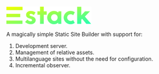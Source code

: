 ![EStack](./site/src/logo.svg)

A magically simple Static Site Builder with support for:

1. Development server.
2. Management of relative assets.
3. Multilanguage sites without the need for configuration.
4. Incremental observer.
